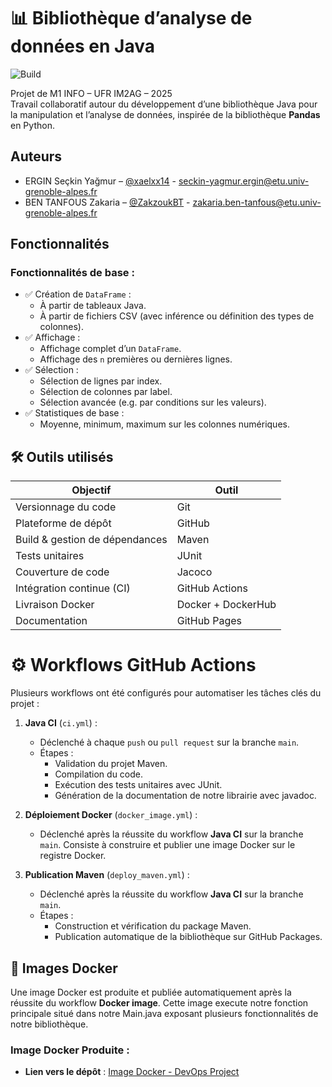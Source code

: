 # 📊 Bibliothèque d’analyse de données en Java

![Build](https://github.com/xaelxx14/DevOps-Project/actions/workflows/ci.yml/badge.svg)

Projet de M1 INFO – UFR IM2AG – 2025  
Travail collaboratif autour du développement d’une bibliothèque Java pour la manipulation et l’analyse de données, inspirée de la bibliothèque **Pandas** en Python.
## Auteurs

- ERGIN Seçkin Yağmur – [@xaelxx14](https://github.com/xaelxx14) - seckin-yagmur.ergin@etu.univ-grenoble-alpes.fr
- BEN TANFOUS Zakaria – [@ZakzoukBT](https://github.com/ZakzoukBT) - zakaria.ben-tanfous@etu.univ-grenoble-alpes.fr

## Fonctionnalités

### Fonctionnalités de base :
- ✅ Création de `DataFrame` :
  - À partir de tableaux Java.
  - À partir de fichiers CSV (avec inférence ou définition des types de colonnes).
- ✅ Affichage :
  - Affichage complet d’un `DataFrame`.
  - Affichage des `n` premières ou dernières lignes.
- ✅ Sélection :
  - Sélection de lignes par index.
  - Sélection de colonnes par label.
  - Sélection avancée (e.g. par conditions sur les valeurs).
- ✅ Statistiques de base :
  - Moyenne, minimum, maximum sur les colonnes numériques.

## 🛠️ Outils utilisés

| Objectif | Outil |
|-|-|
| Versionnage du code | Git |
| Plateforme de dépôt | GitHub |
| Build & gestion de dépendances | Maven |
| Tests unitaires | JUnit |
| Couverture de code | Jacoco |
| Intégration continue (CI)| GitHub Actions
| Livraison Docker | Docker + DockerHub |
| Documentation | GitHub Pages |

# ⚙️ Workflows GitHub Actions

Plusieurs workflows ont été configurés pour automatiser les tâches clés du projet :

1. **Java CI** (`ci.yml`) :
   - Déclenché à chaque `push` ou `pull request` sur la branche `main`.
   - Étapes :
     - Validation du projet Maven.
     - Compilation du code.
     - Exécution des tests unitaires avec JUnit.
     - Génération de la documentation de notre librairie avec javadoc.

2. **Déploiement Docker** (`docker_image.yml`) :
   - Déclenché après la réussite du workflow **Java CI** sur la branche `main`. Consiste à construire et publier une image Docker sur le registre Docker.

3. **Publication Maven** (`deploy_maven.yml`) :
   - Déclenché après la réussite du workflow **Java CI** sur la branche `main`.
   - Étapes :
     - Construction et vérification du package Maven.
     - Publication automatique de la bibliothèque sur GitHub Packages.

## 🐳 Images Docker

Une image Docker est produite et publiée automatiquement après la réussite du workflow **Docker image**. Cette image execute notre fonction principale situé dans notre Main.java exposant plusieurs fonctionnalités de notre bibliothèque.

### Image Docker Produite :
- **Lien vers le dépôt** : [Image Docker - DevOps Project](https://github.com/xaelxx14/DevOps-Project/pkgs/container/devops-project)
